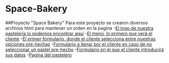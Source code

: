 # Space-Bakery
##Proyecto "Space Bakery"
Para este proyecto se crearon diversos archivos html para mantener un orden en la pagina 
-[El logo de nuestra pastelería lo podemos encontrar aquí](https://github.com/Dvashe/Space-Bakery/blob/main/Space%20Bakery/Logo.jpg?raw=true)
-[El menú, lo primero que verá el cliente](https://github.com/Dvashe/Space-Bakery/blob/main/Space%20Bakery/Space%20bakery%20Formulario%201%20(cliente).html)
-[El primer formulario, donde el cliente selecciona entre nuestras opciones pre-hechas](https://github.com/Dvashe/Space-Bakery/blob/main/Space%20Bakery/Space%20bakery%20Formulario%201%20(cliente).html)
-[Formulario a llenar por el cliente en caso de no seleccionar un pastel pre-hecho](https://github.com/Dvashe/Space-Bakery/blob/main/Space%20Bakery/S.B%20pedido%20avanzado.html)
-[Formulario en el que el cliente introducirá sus datos](https://github.com/Dvashe/Space-Bakery/blob/main/Space%20Bakery/S.B.%20Formulario%20cliente%20(final).html)
-[Pagina del pastelero](https://github.com/Dvashe/Space-Bakery/blob/main/Space%20Bakery/S.B.%20Pagina%20pastelero.html)
